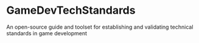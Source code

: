 # GameDevTechStandards
An open-source guide and toolset for establishing and validating technical standards in game development
